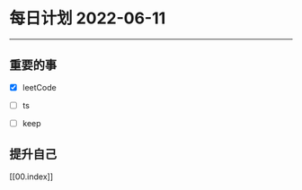 #  每日计划 2022-06-11
---
## 重要的事
- [x]  leetCode
- [ ]  ts
- [ ]  keep



## 提升自己

  



[[00.index]]








